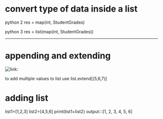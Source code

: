# convert type of data inside a list


python 2
res = map(int, StudentGrades)

python 3
res = list(map(int, StudentGrades))
___
# appending and extending 

![link:](https://stackoverflow.com/questions/20196159/how-to-append-multiple-values-to-a-list-in-python#20196202 )

to add multiple values to list use list.extend[(5,6,7)]

# adding list

list1=[1,2,3]
list2=[4,5,6]
print(list1+list2)
output:::[1, 2, 3, 4, 5, 6]

